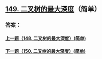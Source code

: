 ## [149. 二叉树的最大深度](https://leetcode-cn.com/problems/merge-two-sorted-lists/)（简单）





### 答案：



#### [上一题（148. 二叉树的最大深度）(简单)](https://github.com/sdwwld/leetCode/blob/master/src/main/java/com/wld/java/leetcode/leetCode0148.md)

#### [下一题（150. 二叉树的最大深度）(简单)](https://github.com/sdwwld/leetCode/blob/master/src/main/java/com/wld/java/leetcode/leetCode0150.md)